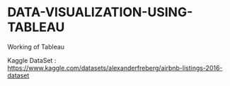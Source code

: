 # DATA-VISUALIZATION-USING-TABLEAU
Working of Tableau


Kaggle DataSet : https://www.kaggle.com/datasets/alexanderfreberg/airbnb-listings-2016-dataset
